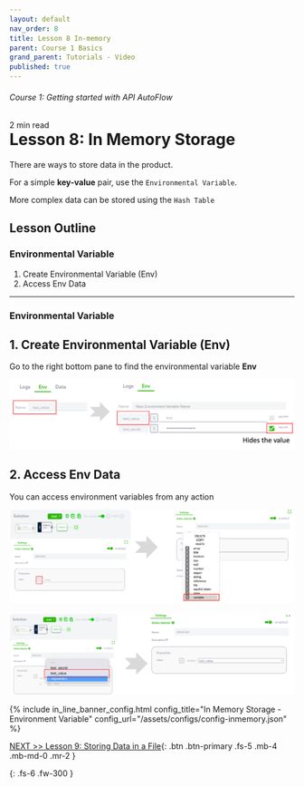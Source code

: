 ```yaml
---
layout: default
nav_order: 8
title: Lesson 8 In-memory
parent: Course 1 Basics
grand_parent: Tutorials - Video
published: true
---
```

<h6>Course 1: Getting started with API AutoFlow</h6>
2 min read
<h1 style="margin-top:0">Lesson 8: In Memory Storage</h1>

There are ways to store data in the product.

For a simple **key-value** pair, use the `Environmental Variable`.

More complex data can be stored using the `Hash Table`

## Lesson Outline

### Environmental Variable
1. Create Environmental Variable (Env)
2. Access Env Data

<!-- ### Hash Table
1. Create Hash Table
2. Set Data to Hash Table
3. Get Data from Hash Table -->

***

### Environmental Variable
## 1\. Create Environmental Variable (Env)

Go to the right bottom pane to find the environmental variable **Env**

![Create Environmental Variable](/assets/images/tutorial-env.png)

## 2\. Access Env Data

You can access environment variables from any action

![Access Environmental Variable](/assets/images/tutorial-env-1.png)


![Access Environmental Variable](/assets/images/tutorial-env-2.png)


{% include in_line_banner_config.html config_title="In Memory Storage - Environment Variable" config_url="/assets/configs/config-inmemory.json" %}


<!-- ### Hash Table
## 1\. Create Hash Table

![Hash Table](/assets/images/tutorial-hash-table.png)
![Hash Table](/assets/images/tutorial-hash-table-1.png)
![Hash Table](/assets/images/tutorial-hash-table-2.png)
![Hash Table](/assets/images/tutorial-hash-table-3.png)


## 2\. Set Data to Hash Table





## 3\. Get Data from Hash Table






{% include in_line_banner_config.html config_title="In Memory Storage - Hash Table" config_url="/assets/configs/_____.json" %} -->



[NEXT >> Lesson 9: Storing Data in a File](/docs/tutorial-video/course-basics/lesson-files/){: .btn .btn-primary .fs-5 .mb-4 .mb-md-0 .mr-2 }

{: .fs-6 .fw-300 }